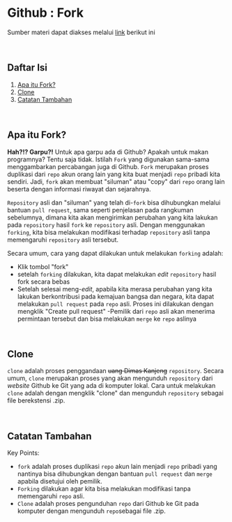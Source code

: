 # Github : Fork
Sumber materi dapat diakses melalui [link](https://www.youtube.com/watch?v=8rry2ncZmfg&list=PLFIM0718LjIVknj6sgsSceMqlq242-jNf&index=4) berikut ini

<p>&nbsp;</p>

## Daftar Isi

1. [Apa itu Fork?](#apa-itu-fork-)
2. [Clone](#clone-)
3. [Catatan Tambahan](#catatan-tambahan-)

<p>&nbsp;</p>

## Apa itu Fork? <a name = "Fork"></a>

**Hah?!? Garpu?!** Untuk apa garpu ada di Github? Apakah untuk makan programnya? Tentu saja tidak. Istilah `Fork` yang digunakan sama-sama menggambarkan percabangan juga di Github. `Fork` merupakan proses duplikasi dari `repo` akun orang lain yang kita buat menjadi `repo` pribadi kita sendiri. Jadi, `fork` akan membuat "siluman" atau "copy" dari `repo` orang lain beserta dengan informasi riwayat dan sejarahnya.

`Repository` asli dan "siluman" yang telah di-`fork` bisa dihubungkan melalui bantuan `pull request`, sama seperti penjelasan pada rangkuman sebelumnya, dimana kita akan mengirimkan perubahan yang kita lakukan pada `repository` hasil `fork` ke `repository` asli. Dengan menggunakan `forking`, kita bisa melakukan modifikasi terhadap `repository` asli tanpa memengaruhi `repository` asli tersebut.

Secara umum, cara yang dapat dilakukan untuk melakukan `forking` adalah:
- Klik tombol "fork"
- setelah `forking` dilakukan, kita dapat melakukan *edit* `repository` hasil fork secara bebas
- Setelah selesai meng-*edit*, apabila kita merasa perubahan yang kita lakukan berkontribusi pada kemajuan bangsa dan negara, kita dapat melakukan `pull request` pada `repo` asli. Proses ini dilakukan dengan mengklik "Create pull request"
-Pemilik dari `repo` asli akan menerima permintaan tersebut dan bisa melakukan `merge` ke `repo` aslinya

<p>&nbsp;</p>

## Clone <a name = "Clone"></a>

`clone` adalah proses penggandaan ~~uang Dimas Kanjeng~~ `repository`. Secara umum, `clone` merupakan proses yang akan mengunduh `repository` dari *website* Github ke Git yang ada di komputer lokal. Cara untuk melakukan `clone` adalah dengan mengklik "clone" dan mengunduh `repository` sebagai file berekstensi .zip.

<p>&nbsp;</p>

## Catatan Tambahan <a name = "CT"></a>

Key Points:

- `fork` adalah proses duplikasi `repo` akun lain menjadi `repo` pribadi yang nantinya bisa dihubungkan dengan bantuan `pull request` dan `merge `apabila disetujui oleh pemilik.
- `Forking` dilakukan agar kita bisa melakukan modifikasi tanpa memengaruhi `repo` asli.
- `Clone` adalah proses pengunduhan `repo` dari Github ke Git pada komputer dengan mengunduh `repo`sebagai file .zip.